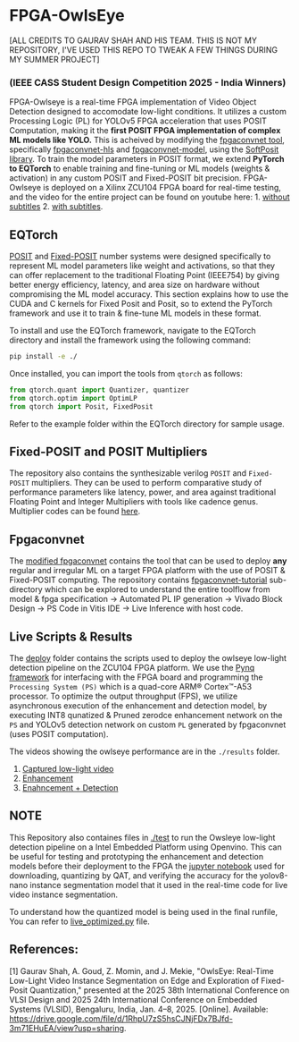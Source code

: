 # FPGA-OwlsEye
[ALL CREDITS TO GAURAV SHAH AND HIS TEAM. THIS IS NOT MY REPOSITORY, I'VE USED THIS REPO TO TWEAK A FEW THINGS DURING MY SUMMER PROJECT]
### (IEEE CASS Student Design Competition 2025 - India Winners)

FPGA-Owlseye is a real-time FPGA implementation of Video Object Detection designed to accomodate low-light conditions. It utilizes a custom Processing Logic (PL) for YOLOv5 FPGA acceleration that uses POSIT Computation, making it the **first POSIT FPGA implementation of complex ML models like YOLO.** This is acheived by modifying the [fpgaconvnet tool](https://fpgaconvnet.com/), specifically [fpgaconvnet-hls](https://github.com/AlexMontgomerie/fpgaconvnet-hls) and [fpgaconvnet-model](https://github.com/AlexMontgomerie/fpgaconvnet-model), using the [SoftPosit library](https://gitlab.com/cerlane/SoftPosit). To train the model parameters in POSIT format, we extend __PyTorch to EQTorch__ to enable training and fine-tuning or ML models (weights & activation) in any custom POSIT and Fixed-POSIT bit precision. FPGA-Owlseye is deployed on a Xilinx ZCU104 FPGA board for real-time testing, and the video for the entire project can be found on youtube here: 1. [without subtitles](https://youtu.be/jv4Sdfd4BVQ) 2. [with subtitles](https://youtu.be/f3KPzVUEX_4).

## EQTorch

[POSIT]("https://www.sigarch.org/posit-a-potential-replacement-for-ieee-754/") and [Fixed-POSIT]("https://ieeexplore.ieee.org/document/9399648") number systems were designed specifically to represent ML model parameters like weight and activations, so that they can offer replacement to the traditional Floating Point (IEEE754) by giving better energy efficiency, latency, and area size on hardware without compromising the ML model accuracy. This section explains how to use the CUDA and C kernels for Fixed Posit and Posit, so to extend the PyTorch framework and use it to train & fine-tune ML models in these format.

To install and use the EQTorch framework, navigate to the EQTorch directory and install the framework using the following command:

```bash
pip install -e ./
```
Once installed, you can import the tools from `qtorch` as follows:

```python
from qtorch.quant import Quantizer, quantizer
from qtorch.optim import OptimLP
from qtorch import Posit, FixedPosit
```
Refer to the example folder within the EQTorch directory for sample usage.

## Fixed-POSIT and POSIT Multipliers 

The repository also contains the synthesizable verilog `POSIT` and `Fixed-POSIT` multipliers. They can be used to perform comparative study of performance parameters like latency, power, and area against traditional Floating Point and Integer Multipliers with tools like cadence genus. Multiplier codes can be found [here](./mulitpliers/).

## Fpgaconvnet

The [modified fpgaconvnet](./fpgaconvnet/) contains the tool that can be used to deploy **any** regular and irregular ML on a target FPGA platform with the use of POSIT & Fixed-POSIT computing. The repository contains [fpgaconvnet-tutorial](./fpgaconvnet/tutorial/) sub-directory which can be explored to understand the entire toolflow from model & fpga specification -> Automated PL IP generation -> Vivado Block Design -> PS Code in Vitis IDE -> Live Inference with host code. 

## Live Scripts & Results

The [deploy](./deploy/) folder contains the scripts used to deploy the owlseye low-light detection pipeline on the ZCU104 FPGA platform. We use the [Pynq framework](https://www.pynq.io/) for interfacing with the FPGA board and programming the `Processing System (PS)` which is a quad-core ARM® Cortex™-A53 processor. To optimize the output throughput (FPS), we utilize asynchronous execution of the enhancement and detection model, by executing INT8 qunatized & Pruned zerodce enhancement network on the `PS` and YOLOv5 detection network on custom `PL` generated by fpgaconvnet (uses POSIT computation).  

The videos showing the owlseye performance are in the `./results` folder.
1. [Captured low-light video](./results/captured.avi)
2. [Enhancement](./results/enhanced.avi)
3. [Enahncement + Detection](./results/enhanced_detected.avi)

## NOTE
This Repository also containes files in [./test](./test) to run the Owsleye low-light detection pipeline on a Intel Embedded Platform using Openvino. This can be useful for testing and prototyping the enhancement and detection models before their deployment to the FPGA the [jupyter notebook](./test/yolov8-instance-segmentation.ipynb) used for downloading, quantizing by QAT, and verifying the accuracy for the yolov8-nano instance segmentation model that it used in the real-time code for live video instance segmentation.

To understand how the quantized model is being used in the final runfile, You can refer to [live_optimized.py](./test/live_optimized.py) file.

## References:

[1] Gaurav Shah, A. Goud, Z. Momin, and J. Mekie, "OwlsEye: Real-Time Low-Light Video Instance Segmentation on Edge and Exploration of Fixed-Posit Quantization," presented at the 2025 38th International Conference on VLSI Design and 2025 24th International Conference on Embedded Systems (VLSID), Bengaluru, India, Jan. 4–8, 2025. [Online]. Available: https://drive.google.com/file/d/1RhpU7zS5hsCJNjFDx7BJfd-3m71EHuEA/view?usp=sharing.



